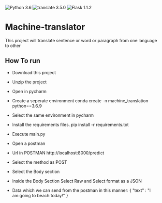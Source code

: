 ![Python 3.6](https://img.shields.io/badge/Python-3.6-brightgreen.svg) ![translate 3.5.0](https://img.shields.io/badge/translate-3.5.0-darkblue.svg) ![Flask 1.1.2](https://img.shields.io/badge/Flask-1.1.2-darkred.svg)
# Machine-translator

This project will translate sentence or word or paragraph from one language to other

## How To run
* Download this project
* Unzip the project
* Open in pycharm
* Create a seperate environment
    conda create -n machine_translation python==3.6.9

* Select the same environment in pycharm

* Install the requirements files.
    pip install -r requirements.txt

* Execute main.py
* Open a postman
* Url in POSTMAN
    http://localhost:8000/predict
* Select the method as POST
* Select the Body section
* Inside the Body Section Select Raw and Select format as a JSON
* Data which we can send from the postman in this manner:
    {
    "text" : "I am going to beach today!"
}
